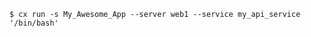 <!-- layout:code post: run_examples -->

```
$ cx run -s My_Awesome_App --server web1 --service my_api_service '/bin/bash'
```
